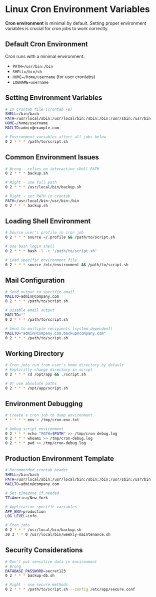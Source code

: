 # Linux Cron Environment Variables

**Cron environment** is minimal by default. Setting proper environment variables is crucial for cron jobs to work correctly.

## Default Cron Environment

Cron runs with a minimal environment:
- `PATH=/usr/bin:/bin`
- `SHELL=/bin/sh`
- `HOME=/home/username` (for user crontabs)
- `LOGNAME=username`

## Setting Environment Variables

```bash
# In crontab file (crontab -e)
SHELL=/bin/bash
PATH=/usr/local/sbin:/usr/local/bin:/sbin:/bin:/usr/sbin:/usr/bin
HOME=/home/username
MAILTO=admin@example.com

# Environment variables affect all jobs below
0 2 * * * /path/to/script.sh
```

## Common Environment Issues

```bash
# Wrong - relies on interactive shell PATH
0 2 * * * backup.sh

# Right - use full path
0 2 * * * /usr/local/bin/backup.sh

# Right - set PATH in crontab
PATH=/usr/local/bin:/usr/bin:/bin
0 2 * * * backup.sh
```

## Loading Shell Environment

```bash
# Source user's profile in cron job
0 2 * * * source ~/.profile && /path/to/script.sh

# Use bash login shell
0 2 * * * bash -l -c '/path/to/script.sh'

# Load specific environment file
0 2 * * * source /etc/environment && /path/to/script.sh
```

## Mail Configuration

```bash
# Send output to specific email
MAILTO=admin@company.com
0 2 * * * /path/to/script.sh

# Disable email output
MAILTO=""
0 2 * * * /path/to/script.sh

# Send to multiple recipients (system dependent)
MAILTO="admin@company.com,backup@company.com"
0 2 * * * /path/to/script.sh
```

## Working Directory

```bash
# Cron jobs run from user's home directory by default
# Explicitly change directory in script
0 2 * * * cd /opt/app && ./script.sh

# Or use absolute paths
0 2 * * * /opt/app/script.sh
```

## Environment Debugging

```bash
# Create a cron job to dump environment
* * * * * env > /tmp/cron-env.txt

# Debug script environment
0 2 * * * echo "PATH=$PATH" >> /tmp/cron-debug.log
0 2 * * * whoami >> /tmp/cron-debug.log
0 2 * * * pwd >> /tmp/cron-debug.log
```

## Production Environment Template

```bash
# Recommended crontab header
SHELL=/bin/bash
PATH=/usr/local/sbin:/usr/local/bin:/sbin:/bin:/usr/sbin:/usr/bin
MAILTO=admin@company.com

# Set timezone if needed
TZ=America/New_York

# Application-specific variables
APP_ENV=production
LOG_LEVEL=info

# Cron jobs
0 2 * * * /usr/local/bin/backup.sh
30 3 * * 0 /usr/local/bin/weekly-maintenance.sh
```

## Security Considerations

```bash
# Don't put sensitive data in environment
# Wrong
DATABASE_PASSWORD=secret123
0 2 * * * backup-db.sh

# Right - use secure methods
0 2 * * * /path/to/script.sh --config /etc/app/secure.conf
```